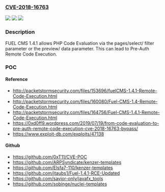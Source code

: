 ### [CVE-2018-16763](https://cve.mitre.org/cgi-bin/cvename.cgi?name=CVE-2018-16763)
![](https://img.shields.io/static/v1?label=Product&message=n%2Fa&color=blue)
![](https://img.shields.io/static/v1?label=Version&message=n%2Fa&color=blue)
![](https://img.shields.io/static/v1?label=Vulnerability&message=n%2Fa&color=brighgreen)

### Description

FUEL CMS 1.4.1 allows PHP Code Evaluation via the pages/select/ filter parameter or the preview/ data parameter. This can lead to Pre-Auth Remote Code Execution.

### POC

#### Reference
- http://packetstormsecurity.com/files/153696/fuelCMS-1.4.1-Remote-Code-Execution.html
- http://packetstormsecurity.com/files/160080/Fuel-CMS-1.4-Remote-Code-Execution.html
- http://packetstormsecurity.com/files/164756/Fuel-CMS-1.4.1-Remote-Code-Execution.html
- https://0xd0ff9.wordpress.com/2019/07/19/from-code-evaluation-to-pre-auth-remote-code-execution-cve-2018-16763-bypass/
- https://www.exploit-db.com/exploits/47138

#### Github
- https://github.com/0xT11/CVE-POC
- https://github.com/ARPSyndicate/kenzer-templates
- https://github.com/Elsfa7-110/kenzer-templates
- https://github.com/jtaubs1/Fuel-1.4.1-RCE-Updated
- https://github.com/savior-only/javafx_tools
- https://github.com/sobinge/nuclei-templates

